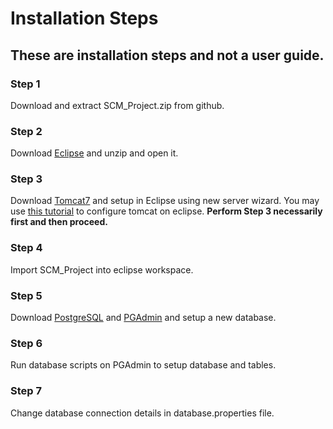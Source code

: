 # Installation Steps

## These are installation steps and not a user guide.

### Step 1
Download and extract SCM_Project.zip from github.
### Step 2
Download [Eclipse](http://www.eclipse.org/downloads/download.php?file=/technology/epp/downloads/release/juno/SR2/eclipse-jee-juno-SR2-win32-x86_64.zip) and unzip and open it.
### Step 3
Download [Tomcat7](https://tomcat.apache.org/download-70.cgi#7.0.81) and setup in Eclipse using new server wizard.
You may use [this tutorial](https://ibytecode.com/blog/how-to-configure-apache-tomcat-in-eclipse-ide/) to configure tomcat on eclipse.
**Perform Step 3 necessarily first and then proceed.**
### Step 4
Import SCM_Project into eclipse workspace.
### Step 5
Download [PostgreSQL](https://www.postgresql.org/download/) and [PGAdmin](https://www.pgadmin.org/download/) and setup a new database.
### Step 6
Run database scripts on PGAdmin to setup database and tables.
### Step 7
Change database connection details in database.properties file.